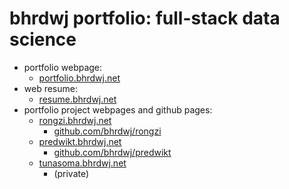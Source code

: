 # bhrdwj portfolio: full-stack data science

- portfolio webpage:
  - [portfolio.bhrdwj.net](portfolio.bhrdwj.net)
- web resume:
  - [resume.bhrdwj.net](resume.bhrdwj.net)
- portfolio project webpages and github pages:
  - [rongzi.bhrdwj.net](rongzi.bhrdwj.net)
    - [github.com/bhrdwj/rongzi](github.com/bhrdwj/rongzi)
  - [predwikt.bhrdwj.net](predwikt.bhrdwj.net)
    - [github.com/bhrdwj/predwikt](github.com/bhrdwj/predwikt)
  - [tunasoma.bhrdwj.net](tunasoma.bhrdwj.net)
    - (private)

